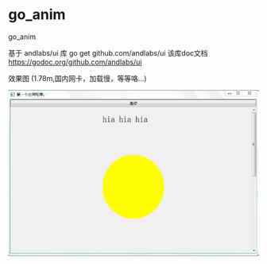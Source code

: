 # go_anim
go_anim

基于 andlabs/ui 库 
go get github.com/andlabs/ui
该库doc文档 https://godoc.org/github.com/andlabs/ui

效果图 (1.78m,国内网卡，加载慢，等等咯...)

![Alt text](https://github.com/hu5712022/go_anim/blob/master/show_demo.gif)

